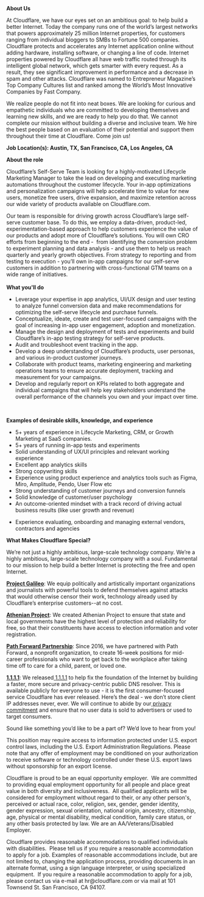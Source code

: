 <div class="content-intro">
	<div><strong>About Us</strong></div>
	<div>
		<p><span style="font-weight: 400;">At Cloudflare, we have our eyes set on an ambitious goal: to help build a better Internet. Today the company runs one of the world’s largest networks that powers approximately 25 million Internet properties, for customers ranging from individual bloggers to SMBs to Fortune 500 companies. Cloudflare protects and accelerates any Internet application online without adding hardware, installing software, or changing a line of code. Internet properties powered by Cloudflare all have web traffic routed through its intelligent global network, which gets smarter with every request. As a result, they see significant improvement in performance and a decrease in spam and other attacks. Cloudflare was named to Entrepreneur Magazine’s Top Company Cultures list and ranked among the World’s Most Innovative Companies by Fast Company.</span><span style="font-weight: 400;">&nbsp;</span></p>
		<p><span style="font-weight: 400;">We realize people do not fit into neat boxes. We are looking for curious and empathetic individuals who are committed to developing themselves and learning new skills, and we are ready to help you do that. We cannot complete our mission without building a diverse and inclusive team. We hire the best people based on an evaluation of their potential and support them throughout their time at Cloudflare. Come join us!&nbsp;</span></p>
	</div>
</div>
<p><strong>Job Location(s): Austin, TX, San Francisco, CA, Los Angeles, CA</strong></p>
<p><strong>About the role</strong></p>
<p>Cloudflare’s Self-Serve Team is looking for a highly-motivated Lifecycle Marketing Manager to take the lead on developing and executing marketing automations throughout the customer lifecycle. Your in-app optimizations and personalization campaigns will help accelerate time to value for new users, monetize free users, drive expansion, and maximize retention across our wide variety of products available on Cloudflare.com.&nbsp;</p>
<p>Our team is responsible for driving growth across Cloudflare’s large self-serve customer base. To do this, we employ a data-driven, product-led, experimentation-based approach to help customers experience the value of our products and adopt more of Cloudflare’s solutions. You will own CRO efforts from beginning to the end -&nbsp; from identifying the conversion problem to experiment planning and data analysis - and use them to help us reach quarterly and yearly growth objectives. From strategy to reporting and from testing to execution - you’ll own in-app campaigns for our self-serve customers in addition to partnering with cross-functional GTM teams on a wide range of initiatives. <br><br><strong>What you'll do</strong></p>
<ul>
	<li>Leverage your expertise in app analytics, UI/UX design and user testing to analyze funnel conversion data and make recommendations for optimizing the self-serve lifecycle and purchase funnels.</li>
	<li>Conceptualize, ideate, create and test user-focused campaigns with the goal of increasing in-app user engagement, adoption and monetization.</li>
	<li>Manage the design and deployment of tests and experiments and build Cloudflare’s in-app testing strategy for self-serve products.</li>
	<li>Audit and troubleshoot event tracking in the app.</li>
	<li>Develop a deep understanding of Cloudflare’s products, user personas, and various in-product customer journeys.&nbsp;</li>
	<li>Collaborate with product teams, marketing engineering and marketing operations teams to ensure accurate deployment, tracking and measurement for your campaigns.&nbsp;</li>
	<li>Develop and regularly report on KPIs related to both aggregate and individual campaigns that will help key stakeholders understand the overall performance of the channels you own and your impact over time.</li>
</ul>
<p>&nbsp;</p>
<p><strong>Examples of desirable skills, knowledge, and experience</strong></p>
<ul>
	<li>5+ years of experience in Lifecycle Marketing, CRM, or Growth Marketing at SaaS companies.</li>
	<li>5+ years of running in-app tests and experiments</li>
	<li>Solid understanding of UX/UI principles and relevant working experience&nbsp;</li>
	<li>Excellent app analytics skills&nbsp;</li>
	<li>Strong copywriting skills</li>
	<li>Experience using product experience and analytics tools such as Figma, Miro, Amplitude, Pendo, User Flow etc</li>
	<li>Strong understanding of customer journeys and conversion funnels</li>
	<li>Solid knowledge of customer/user psychology&nbsp;</li>
	<li>An outcome-oriented mindset with a track record of driving actual business results (like user growth and revenue)</li>
</ul>
<ul>
	<li>Experience evaluating, onboarding and managing external vendors, contractors and agencies</li>
</ul>
<div class="content-conclusion">
	<p><strong>What Makes Cloudflare Special?</strong></p>
	<p><span style="font-weight: 400;">We’re not just a highly ambitious, large-scale technology company. We’re a highly ambitious, large-scale technology company with a soul. Fundamental to our mission to help build a better Internet is protecting the free and open Internet.</span></p>
	<p><a href="https://blog.cloudflare.com/protecting-free-expression-online/"><strong>Project Galileo</strong></a><span style="font-weight: 400;">: We equip politically and artistically important organizations and journalists with powerful tools to defend themselves against attacks that would otherwise censor their work, technology already used by Cloudflare’s enterprise customers--at no cost.</span></p>
	<p><strong><a href="https://www.cloudflare.com/athenian/">Athenian Project</a></strong><span style="font-weight: 400;">: We created Athenian Project to ensure that state and local governments have the highest level of protection and reliability for free, so that their constituents have access to election information and voter registration.</span></p>
	<p><a href="https://blog.cloudflare.com/tag/path-forward/"><strong>Path Forward Partnership</strong></a><span style="font-weight: 400;">: Since 2016, we have partnered with Path Forward, a nonprofit organization, to create 16-week positions for mid-career professionals who want to get back to the workplace after taking time off to care for a child, parent, or loved one.</span></p>
	<p><a href="https://1.1.1.1/"><strong>1.1.1.1</strong></a><span style="font-weight: 400;">: We released</span><a href="https://1.1.1.1/"> <span style="font-weight: 400;">1.1.1.1</span></a><span style="font-weight: 400;"> to help fix the foundation of the Internet by building a faster, more secure and privacy-centric public DNS resolver. This is available publicly for everyone to use - it is the first consumer-focused service Cloudflare has ever released. Here’s the deal - we don’t store client IP addresses never, ever. We will continue to abide by our</span><a href="https://developers.cloudflare.com/1.1.1.1/privacy/public-dns-resolver"> privacy commitment</a><span style="font-weight: 400;"> and ensure that no user data is sold to advertisers or used to target consumers.</span></p>
	<p><span style="font-weight: 400;">Sound like something you’d like to be a part of? We’d love to hear from you!</span></p>
	<p><span style="font-weight: 400;">This position may require access to information protected under U.S. export control laws, including the U.S. Export Administration Regulations. Please note that any offer of employment may be conditioned on your authorization to receive software or technology controlled under these U.S. export laws without sponsorship for an export license.</span></p>
	<p><span style="font-weight: 400;">Cloudflare is proud to be an equal opportunity employer. &nbsp;We are committed to providing equal employment opportunity for all people and place great value in both diversity and inclusiveness. &nbsp;All qualified applicants will be considered for employment without regard to their, or any other person's, perceived or actual</span> <span style="font-weight: 400;">race, color, religion, sex, gender, gender identity, gender expression, sexual orientation, national origin, ancestry, citizenship, age, physical or mental disability, medical condition, family care status, or any other basis protected by law. </span><span style="font-weight: 400;">We are an AA/Veterans/Disabled Employer.</span></p>
	<p><span style="font-weight: 400;">Cloudflare provides reasonable accommodations to qualified individuals with disabilities. &nbsp;Please tell us if you require a reasonable accommodation to apply for a job. Examples of reasonable accommodations include, but are not limited to, changing the application process, providing documents in an alternate format, using a sign language interpreter, or using specialized equipment. &nbsp;If you require a reasonable accommodation to apply for a job, please contact us via e-mail at </span><span style="font-weight: 400;">hr@cloudflare.com</span><span style="font-weight: 400;"> or via mail at 101 Townsend St. San Francisco, CA 94107.</span></p>
</div>
